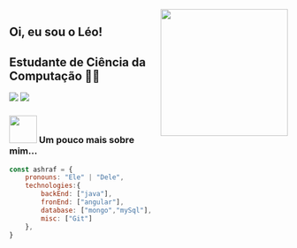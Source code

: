 <img align='right' src="https://media.giphy.com/media/M9gbBd9nbDrOTu1Mqx/giphy.gif" width="230">

## Oi, eu sou o Léo! 
## Estudante de Ciência da Computação 👨‍💻




[![](https://img.shields.io/badge/LinkedIn-ashrafkm-blue)](https://www.linkedin.com/in/leonardo-basso-711558199/)
[![](https://img.shields.io/badge/Gmail-ashrafkm010%40gmail.com-red)](mailto:leonardo.lara.basso@gmail.com)


### <img src="https://media.giphy.com/media/VgCDAzcKvsR6OM0uWg/giphy.gif" width="50"> Um pouco mais sobre mim...  

```javascript
const ashraf = {
    pronouns: "Ele" | "Dele",
    technologies:{
        backEnd: ["java"],
        fronEnd: ["angular"],
        database: ["mongo","mySql"],
        misc: ["Git"]
    },
}
```

